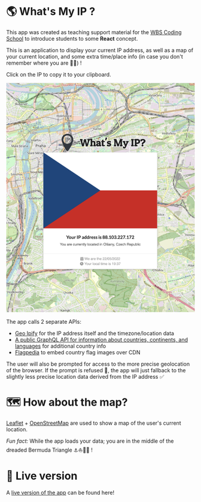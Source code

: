#  🌎 What's My IP ?

This app was created as teaching support material for the [WBS Coding School](https://www.wbscodingschool.com/) to introduce students to some **React** concept. 

This is an application to display your current IP address, as well as a map of your current location, and some extra time/place info (in case you don't remember where you are 🧭😉) !

Click on the IP to copy it to your clipboard.

![What's My IP](https://raw.githubusercontent.com/MyElectricSheep/React-Whats-my-ip/main/whats-my-ip-screenshot.png)

The app calls 2 separate APIs:

- [Geo Ipify](https://geo.ipify.org) for the IP address itself and the timezone/location data
- [A public GraphQL API for information about countries, continents, and languages](https://github.com/trevorblades/countries) for additional country info
- [Flagpedia](https://flagpedia.net/download/api) to embed country flag images over CDN

The user will also be prompted for access to the more precise geolocation of the browser. If the prompt is refused 💁, the app will just fallback to the slightly less precise location data derived from the IP address ✅

# 🗺️ How about the map?

[Leaflet](https://leafletjs.com/) + [OpenStreetMap](https://www.openstreetmap.org/) are used to show a map of the user's current location.

*Fun fact:* While the app loads your data; you are in the middle of the dreaded Bermuda Triangle ⚓⛵🏴‍☠️ !

# 🚀 Live version

A [live version of the app](https://ip.ben.express/) can be found here!
